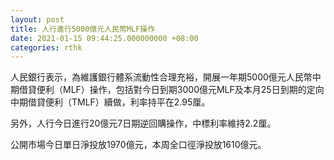 ```yaml
---
layout: post
title: 人行進行5000億元人民幣MLF操作
date: 2021-01-15 09:44:25.000000000 +08:00
categories: rthk
---
```


人民銀行表示，為維護銀行體系流動性合理充裕，開展一年期5000億元人民幣中期借貸便利（MLF）操作，包括對今日到期3000億元MLF及本月25日到期的定向中期借貸便利（TMLF）續做，利率持平在2.95厘。

另外，人行今日進行20億元7日期逆回購操作，中標利率維持2.2厘。

公開市場今日單日淨投放1970億元，本周全口徑淨投放1610億元。
